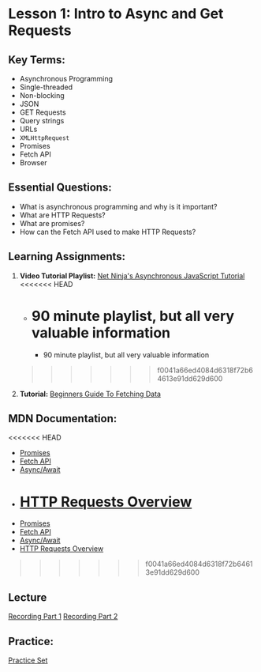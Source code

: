 # Lesson 1: Intro to Async and Get Requests

## Key Terms:

- Asynchronous Programming
- Single-threaded
- Non-blocking
- JSON
- GET Requests
- Query strings
- URLs
- `XMLHttpRequest`
- Promises
- Fetch API
- Browser

## Essential Questions:

- What is asynchronous programming and why is it important?
- What are HTTP Requests?
- What are promises?
- How can the Fetch API used to make HTTP Requests?

## Learning Assignments:

1.  **Video Tutorial Playlist:** [Net Ninja's Asynchronous JavaScript Tutorial](https://www.youtube.com/watch?v=ZcQyJ-gxke0&list=PL4cUxeGkcC9jx2TTZk3IGWKSbtugYdrlu)
    <<<<<<< HEAD

    - # 90 minute playlist, but all very valuable information

      - 90 minute playlist, but all very valuable information

    > > > > > > > f0041a66ed4084d6318f72b64613e91dd629d600

2.  **Tutorial:** [Beginners Guide To Fetching Data](https://dev.to/bjhaid_93/beginners-guide-to-fetching-data-with-ajax-fetch-api--asyncawait-3m1l)

## MDN Documentation:

<<<<<<< HEAD

- [Promises](https://developer.mozilla.org/en-US/docs/Web/JavaScript/Reference/Global_Objects/Promise)
- [Fetch API](https://developer.mozilla.org/en-US/docs/Web/API/Fetch_API)
- [Async/Await](https://developer.mozilla.org/en-US/docs/Web/JavaScript/Reference/Statements/async_function)
- # [HTTP Requests Overview](https://developer.mozilla.org/en-US/docs/Web/HTTP/Methods)

* [Promises](https://developer.mozilla.org/en-US/docs/Web/JavaScript/Reference/Global_Objects/Promise)
* [Fetch API](https://developer.mozilla.org/en-US/docs/Web/API/Fetch_API)
* [Async/Await](https://developer.mozilla.org/en-US/docs/Web/JavaScript/Reference/Statements/async_function)
* [HTTP Requests Overview](https://developer.mozilla.org/en-US/docs/Web/HTTP/Methods)

> > > > > > > f0041a66ed4084d6318f72b64613e91dd629d600

## Lecture

[Recording Part 1](https://us02web.zoom.us/rec/share/6MebibYxpTfMq2BXLZg2m5eqvjKvRjNzyj9g5C9kmNUfa20MJCbO-SXWS2gh3CbV.0LOo8rCRK0bNZgQ1)
[Recording Part 2](https://us02web.zoom.us/rec/share/_3uSA01q05GaHiCJwckg_UbBuQjmHxG3ElE_2XNWj2c05fPSF1Wqg0tM3J8J6NXp.9V69itHJDCWvH4B0)

## Practice:

[Practice Set](./practice)
